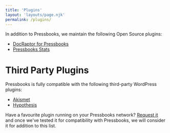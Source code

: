 ```yaml
---
title: 'Plugins'
layout: 'layouts/page.njk'
permalink: /plugins/
---
```


In addition to Pressbooks, we maintain the following Open Source plugins:

- [DocRaptor for Pressbooks](https://github.com/pressbooks/pressbooks-docraptor)
- [Pressbooks Stats](https://github.com/pressbooks/pressbooks-stats)

# Third Party Plugins

Pressbooks is fully compatible with the following third-party WordPress plugins:

- [Akismet](https://wordpress.org/plugins/akismet)
- [Hypothesis](https://wordpress.org/plugins/hypothesis)

Have a favourite plugin running on your Pressbooks network?
[Request it](https://pressbooks.org/plugins/request-a-plugin/) and once we've tested it
for compatibility with Pressbooks, we will consider it for addition to this list.
